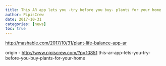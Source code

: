 ```yaml
---
title: This AR app lets you -try before you buy- plants for your home
author: PipisCrew
date: 2017-10-31
categories: [news]
toc: true
---
```


http://mashable.com/2017/10/31/plant-life-balance-app-ar

origin - http://www.pipiscrew.com/?p=10851 this-ar-app-lets-you-try-before-you-buy-plants-for-your-home